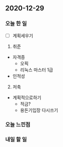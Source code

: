 2020-12-29
--

### 오늘 한 일
- [ ] 계획세우기
1. 취준
- 자격증
	- 오픽
	- 리눅스 마스터 1급 
- 인적성
2. 저축
- 계획적으로하기
	- 적금?
	- 용돈기입장 다시쓰기 
### 오늘 느낀점

### 내일 할 일

